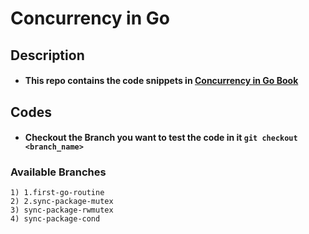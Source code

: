 # Concurrency in Go

## Description
- #### This repo contains the code snippets in [Concurrency in Go Book](https://www.oreilly.com/library/view/concurrency-in-go/9781491941294/)

## Codes
- #### Checkout the Branch you want to test the code in it ```git checkout <branch_name>```

### Available Branches
    1) 1.first-go-routine
    2) 2.sync-package-mutex
    3) sync-package-rwmutex
    4) sync-package-cond

